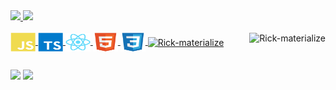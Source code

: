  <div>
  <a href="https://github.com/Rickson298">
  <img height="180em" src="https://github-readme-stats.vercel.app/api?username=Rickson298&show_icons=true&theme=dracula&include_all_commits=true&count_private=true"/>
  <img height="180em" src="https://github-readme-stats.vercel.app/api/top-langs/?username=Rickson298&layout=compact&langs_count=7&theme=dracula"/>
</div>
<div style="display: inline_block"><br>
  <img align="center" alt="Rick-Js" height="30" width="40" src="https://raw.githubusercontent.com/devicons/devicon/master/icons/javascript/javascript-plain.svg">
  <img align="center" alt="Rick-Ts" height="30" width="40" src="https://raw.githubusercontent.com/devicons/devicon/master/icons/typescript/typescript-plain.svg">
  <img align="center" alt="Rick-React" height="30" width="40" src="https://raw.githubusercontent.com/devicons/devicon/master/icons/react/react-original.svg">
  <img align="center" alt="Rick-HTML" height="30" width="40" src="https://raw.githubusercontent.com/devicons/devicon/master/icons/html5/html5-original.svg">
  <img align="center" alt="Rick-CSS" height="30" width="40" src="https://raw.githubusercontent.com/devicons/devicon/master/icons/css3/css3-original.svg">

  <img align="center" alt="Rick-materialize" height="30" width="50" src="https://seeklogo.com/images/M/materialize-logo-0FCAD8A6F8-seeklogo.com.png">
  <img align="right" alt="Rick-materialize" src="https://seeklogo.com/images/M/materialize-logo-0FCAD8A6F8-seeklogo.com.png">
  
</div>
  
  ##
 
<div> 

  <a href = "mailto:rickson.patrick13@gmail.com"><img src="https://img.shields.io/badge/Gmail-D14836?style=for-the-badge&logo=gmail&logoColor=white" target="_blank"></a>
  <a href="https://www.linkedin.com/in/rickson-oliveira-dev/" target="_blank"><img src="https://img.shields.io/badge/LinkedIn-0077B5?style=for-the-badge&logo=linkedin&logoColor=white" target="_blank"></a> 

 
 
</div>
